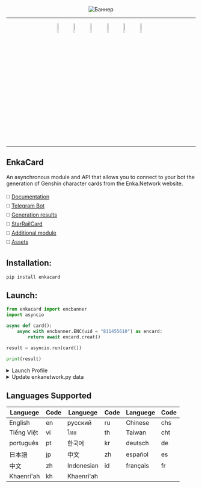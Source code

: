 <p align="center">
 <img src="https://github.com/DEViantUA/EnkaCard/blob/main/readmeFile/BannerCard3.png?raw=true" alt="Баннер"/>
</p>

____
[<img src="https://raw.githubusercontent.com/DEViantUA/EnkaCard/main/readmeFile/icon_ream_me/IconReadMe_01.png" width="26%" height="1" alt="Изображение 1"/>](https://raw.githubusercontent.com/DEViantUA/EnkaCard/main/readmeFile/icon_ream_me/IconReadMe_01.png)
[<img src="https://raw.githubusercontent.com/DEViantUA/EnkaCard/main/readmeFile/icon_ream_me/IconReadMe_02.png" width="8%" alt="Изображение 2"/>](https://t.me/enkacardchat)
[<img src="https://raw.githubusercontent.com/DEViantUA/EnkaCard/main/readmeFile/icon_ream_me/IconReadMe_03.png" width="8%" alt="Изображение 3"/>](https://github.com/DEViantUA/EnkaCard)
[<img src="https://raw.githubusercontent.com/DEViantUA/EnkaCard/main/readmeFile/icon_ream_me/IconReadMe_04.png" width="8%" alt="Изображение 4"/>](https://enka.network/)
[<img src="https://raw.githubusercontent.com/DEViantUA/EnkaCard/main/readmeFile/icon_ream_me/IconReadMe_05.png" width="8%" alt="Изображение 5"/>](https://pypi.org/project/enkacard/)
[<img src="https://raw.githubusercontent.com/DEViantUA/EnkaCard/main/readmeFile/icon_ream_me/IconReadMe_06.png" width="8%" alt="Изображение 6"/>](https://www.patreon.com/deviantapi)
[<img src="https://raw.githubusercontent.com/DEViantUA/EnkaCard/main/readmeFile/icon_ream_me/IconReadMe_07.png" width="8%" alt="Изображение 6"/>](https://akasha.cv/)





____

## EnkaCard
An asynchronous module and API that allows you to connect to your bot the generation of Genshin character cards from the Enka.Network website. <br><br>
:white_medium_square: [Documentation](https://github.com/DEViantUA/EnkaCard/wiki)<br>
:white_medium_square: [Telegram Bot](https://t.me/mf_morax_bot)<br>
:white_medium_square: [Generation results](https://github.com/DEViantUA/EnkaCard/wiki/Resultate)<br>
:white_medium_square: [StarRailCard](https://github.com/DEViantUA/StarRailCard)<br>
:white_medium_square: [Additional module](https://github.com/DEViantUA/ENCard)<br>
:white_medium_square: [Assets](https://github.com/DEViantUA/EnkaCardData)
## Installation:
```
pip install enkacard
```

## Launch:
``` python
from enkacard import encbanner
import asyncio

async def card():
    async with encbanner.ENC(uid = "811455610") as encard:
        return await encard.creat()

result = asyncio.run(card()) 

print(result)
```

<details>
<summary>Launch Profile</summary>

``` python
from enkacard import encbanner
import asyncio

async def card():
    async with encbanner.ENC(uid = "811455610") as encard:
        return await encard.profile(card = True)

result = asyncio.run(card()) 

print(result)
```
</details>

<details>
<summary>Update enkanetwork.py data</summary>

``` python
from enkacard import encbanner
import asyncio

async def main():
    await encbanner.update()

result = asyncio.run(main()) 

print(result)
```
</details>

## Languages Supported
| Languege    |  Code   | Languege    |  Code   | Languege    |  Code   |
|-------------|---------|-------------|---------|-------------|---------|
|  English    |     en  |  русский    |     ru  |  Chinese    |    chs  |
|  Tiếng Việt |     vi  |  ไทย        |     th  | Taiwan     |    cht  |
|  português  |     pt  | 한국어      |     kr  | deutsch    |     de  |
|  日本語      |     jp  | 中文        |     zh  | español    |     es  |
|  中文        |     zh  | Indonesian |     id  | français   |     fr  |
|  Khaenri'ah  |     kh  | Khaenri'ah |

